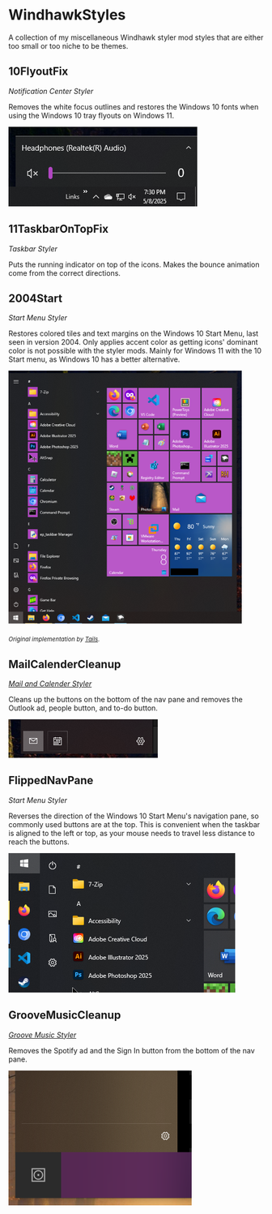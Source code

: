 # WindhawkStyles

A collection of my miscellaneous Windhawk styler mod styles that are either too small or too niche to be themes.

## 10FlyoutFix

_Notification Center Styler_

Removes the white focus outlines and restores the Windows 10 fonts when using the Windows 10 tray flyouts on Windows 11.

![10FlyoutFix](screenshots/10FlyoutFix.png)

## 11TaskbarOnTopFix

_Taskbar Styler_

Puts the running indicator on top of the icons. Makes the bounce animation come from the correct directions.

## 2004Start

_Start Menu Styler_

Restores colored tiles and text margins on the Windows 10 Start Menu, last seen in version 2004. Only applies accent color as getting icons' dominant color is not possible with the styler mods. Mainly for Windows 11 with the 10 Start menu, as Windows 10 has a better alternative.

![2004Start](screenshots/2004Start.png)

<sub>_Original implementation by [Tails](https://github.com/milestprower92)._</sub>

## MailCalenderCleanup
[_Mail and Calender Styler_](mods/mail-and-calender-styler.wh.cpp)

Cleans up the buttons on the bottom of the nav pane and removes the Outlook ad, people button, and to-do button.

![MailCalenderCleanup](screenshots/MailCalenderCleanup.png)

## FlippedNavPane

_Start Menu Styler_

Reverses the direction of the Windows 10 Start Menu's navigation pane, so commonly used buttons are at the top. This is convenient when the taskbar is aligned to the left or top, as your mouse needs to travel less distance to reach the buttons.

![FlippedNavPane](screenshots/FlippedNavPane.png)

## GrooveMusicCleanup
[_Groove Music Styler_](mods/groove-music-styler.wh.cpp)

Removes the Spotify ad and the Sign In button from the bottom of the nav pane.

![GrooveMusicCleanup](screenshots/GrooveMusicCleanup.png)